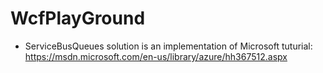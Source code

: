 # WcfPlayGround

- ServiceBusQueues solution is an implementation of Microsoft tuturial:
https://msdn.microsoft.com/en-us/library/azure/hh367512.aspx
